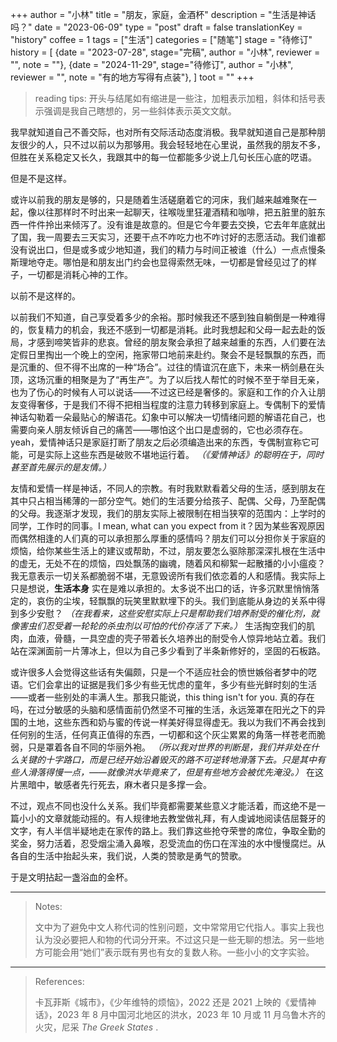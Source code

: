 +++
author = "小林"
title = "朋友，家庭，金酒杯"
description = "生活是神话吗？"
date = "2023-06-09"
type = "post"
draft = false
translationKey = "history"
coffee = 1
tags = ["生活"]
categories = ["随笔"]
stage = "待修订"
history = [
  {date = "2023-07-28", stage="完稿", author = "小林", reviewer = "", note = ""},
  {date = "2024-11-29", stage="待修订", author = "小林", reviewer = "", note = "有的地方写得有点装"},
]
toot = ""
+++


> reading tips: 开头与结尾如有缩进是一些注，加粗表示加粗，斜体和括号表示强调是我自己瞎想的，另一些斜体表示英文文献。

我早就知道自己不善交际，也对所有交际活动态度消极。我早就知道自己是那种朋友很少的人，只不过以前以为那够用。我会轻轻地在心里说，虽然我的朋友不多，但胜在关系稳定又长久，我跟其中的每一位都能多少说上几句长压心底的呓语。

但是不是这样。

或许以前我的朋友是够的，只是随着生活磋磨着它的河床，我们越来越难聚在一起，像以往那样时不时出来一起聊天，往喉咙里狂灌酒精和咖啡，把五脏里的脏东西一件件拎出来倾泻了。没有谁是故意的。但是它今年要去交换，它去年年底就出了国，我一周要去三天实习，还要干点不咋吃力也不咋讨好的志愿活动。我们谁都没有说出口，但是或多或少地知道，我们的精力与时间正被谁（什么）一点点慢条斯理地夺走。哪怕是和朋友出门约会也显得索然无味，一切都是曾经见过了的样子，一切都是消耗心神的工作。

以前不是这样的。

以前我们不知道，自己享受着多少的余裕。那时候我还不感到独自躺倒是一种难得的，恢复精力的机会，我还不感到一切都是消耗。此时我想起和父母一起去赴的饭局，才感到啼笑皆非的悲哀。曾经的朋友聚会承担了越来越重的东西，人们要在法定假日里掏出一个晚上的空闲，拖家带口地前来赴约。聚会不是轻飘飘的东西，而是沉重的、但不得不出席的一种“场合”。过往的情谊沉在底下，未来一柄剑悬在头顶，这场沉重的相聚是为了“再生产”。为了以后找人帮忙的时候不至于举目无亲，也为了伤心的时候有人可以说话——不过这已经是奢侈的。家庭和工作的介入让朋友变得奢侈，于是我们不得不把相当程度的注意力转移到家庭上。专偶制下的爱情神话勾勒着一朵最贴心的解语花。幻象中可以解决一切情绪问题的解语花自己，也需要向亲人朋友倾诉自己的痛苦——哪怕这个出口是虚弱的，它也必须存在。yeah，爱情神话只是家庭打断了朋友之后必须编造出来的东西，专偶制宣称它可能，可是实际上这些东西是破败不堪地运行着。 *（《爱情神话》的聪明在于，同时甚至首先展示的是友情。）*

友情和爱情一样是神话，不同人的宗教。有时我默默看着父母的生活，感到朋友在其中只占相当稀薄的一部分空气。她们的生活要分给孩子、配偶、父母，乃至配偶的父母。我逐渐才发现，我们的朋友实际上被限制在相当狭窄的范围内：上学时的同学，工作时的同事。I mean, what can you expect from it？因为某些客观原因而偶然相逢的人们真的可以承担那么厚重的感情吗？朋友们可以分担你关于家庭的烦恼，给你某些生活上的建议或帮助，不过，朋友要怎么驱除那深深扎根在生活中的虚无，无处不在的烦恼，四处飘荡的幽魂，随着风和柳絮一起散播的小小瘟疫？我无意表示一切关系都脆弱不堪，无意毁谤所有我们依恋着的人和感情。我实际上只是想说，**生活本身** 实在是难以承担的。太多说不出口的话，许多沉默里悄悄落定的，哀伤的尘埃，轻飘飘的玩笑里默默埋下的头。我们到底能从身边的关系中得到多少安慰？ *（在我看来，这些安慰实际上只是帮助我们培养耐受的催化剂，就像害虫们忍受着一轮轮的杀虫剂以可怕的代价存活了下来。）* 生活掏空我们的肌肉，血液，骨髓，一具空虚的壳子带着长久培养出的耐受令人惊异地站立着。我们站在深渊面前一片薄冰上，但以为自己多少看到了半条新修好的，坚固的石板路。

或许很多人会觉得这些话有失偏颇，只是一个不适应社会的愤世嫉俗者梦中的呓语。它们会拿出的证据是我们多少有些无忧虑的童年，多少有些光鲜时刻的生活——或者一些别处的丰满人生。那我只能说，this thing isn't for you. 真的存在吗，在过分敏感的头脑和感情面前仍然坚不可摧的生活，永远笼罩在阳光之下的异国的土地，这些东西和奶与蜜的传说一样美好得显得虚无。我以为我们不再会找到任何别的生活，任何真正值得的东西，一切都和这个灰尘累累的角落一样苍老而脆弱，只是罩着各自不同的华丽外袍。 *（所以我对世界的判断是，我们并非处在什么关键的十字路口，而是已经开始沿着毁灭的路不可逆转地滑落下去。只是其中有些人滑落得慢一点，——就像洪水毕竟来了，但是有些地方会被优先淹没。）* 在这片黑暗中，敏感者先行死去，麻木者只是多撑一会。

不过，观点不同也没什么关系。我们毕竟都需要某些意义才能活着，而这绝不是一篇小小的文章就能动摇的。有人规律地去教堂做礼拜，有人虔诚地阅读佶屈聱牙的文字，有人半信半疑地走在家传的路上。我们靠这些抢夺荣誉的席位，争取全勤的奖金，努力活着，忍受烟尘涌入鼻喉，忍受流血的伤口在浑浊的水中慢慢腐烂。从各自的生活中抬起头来，我们说，人类的赞歌是勇气的赞歌。

于是文明拈起一盏浴血的金杯。

-----------------

> Notes:
>
> 文中为了避免中文人称代词的性别问题，文中常常用它代指人。事实上我也认为没必要把人和物的代词分开来。不过这只是一些无聊的想法。另一些地方可能会用“她们”表示既有男也有女的复数人称。一些小小的文字实验。

--------

> References:
>
> 卡瓦菲斯《城市》，《少年维特的烦恼》，2022 还是 2021 上映的《爱情神话》，2023 年 8 月中国河北地区的洪水，2023 年 10 月或 11 月乌鲁木齐的火灾，尼采 *The Greek States* .

